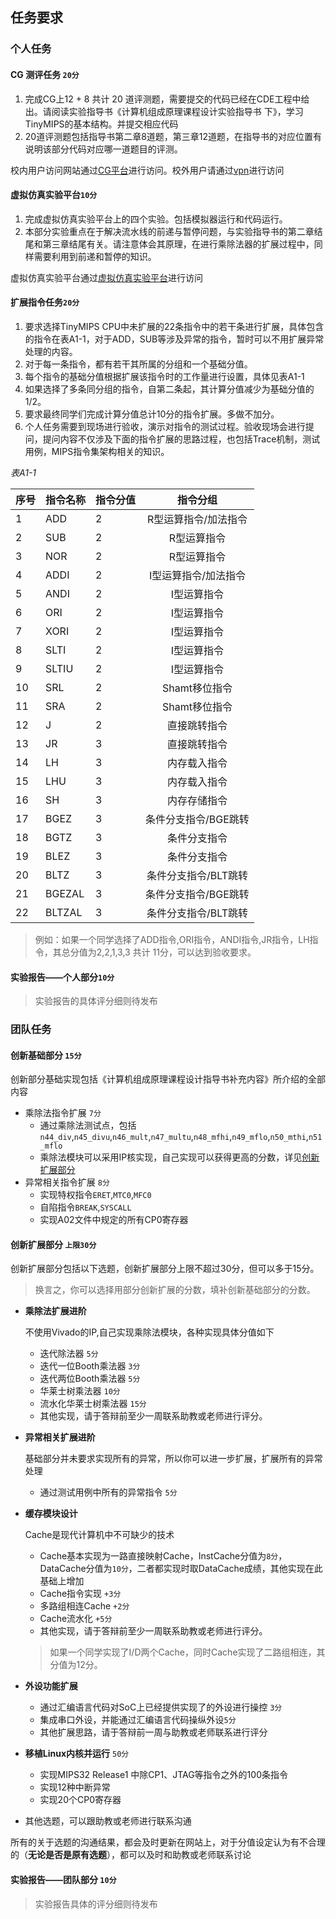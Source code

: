 ## 任务要求

### 个人任务

#### CG 测评任务 `20分`

1. 完成CG上12 + 8 共计 20 道评测题，需要提交的代码已经在CDE工程中给出。请阅读实验指导书《计算机组成原理课程设计实验指导书 下》，学习TinyMIPS的基本结构。并提交相应代码
2. 20道评测题包括指导书第二章8道题，第三章12道题，在指导书的对应位置有说明该部分代码对应哪一道题目的评测。

校内用户访问网站通过[CG平台](http://202.204.62.165 ':crossorgin')进行访问。校外用户请通过[vpn](https://n.ustb.edu.cn)进行访问

#### 虚拟仿真实验平台`10分`

1. 完成虚拟仿真实验平台上的四个实验。包括模拟器运行和代码运行。
2. 本部分实验重点在于解决流水线的前递与暂停问题，与实验指导书的第二章结尾和第三章结尾有关。请注意体会其原理，在进行乘除法器的扩展过程中，同样需要利用到前递和暂停的知识。

虚拟仿真实验平台通过[虚拟仿真实验平台](https://www.ilab-x.com/details/page?id=6594&isView=true)进行访问

#### 扩展指令任务`20分`

1. 要求选择TinyMIPS CPU中未扩展的22条指令中的若干条进行扩展，具体包含的指令在表A1-1，对于ADD，SUB等涉及异常的指令，暂时可以不用扩展异常处理的内容。
2. 对于每一条指令，都有若干其所属的分组和一个基础分值。
3. 每个指令的基础分值根据扩展该指令时的工作量进行设置，具体见表A1-1
4. 如果选择了多条同分组的指令，自第二条起，其计算分值减少为基础分值的1/2。
5. 要求最终同学们完成计算分值总计10分的指令扩展。多做不加分。
7. 个人任务需要到现场进行验收，演示对指令的测试过程。验收现场会进行提问，提问内容不仅涉及下面的指令扩展的思路过程，也包括Trace机制，测试用例，MIPS指令集架构相关的知识。

*表A1-1*

|序号|指令名称|指令分值|指令分组|
|-|-|-|:-:|
|1|ADD|2|R型运算指令/加法指令|
|2|SUB|2|R型运算指令|
|3|NOR|2|R型运算指令|
|4|ADDI|2|I型运算指令/加法指令|
|5|ANDI|2|I型运算指令|
|6|ORI|2|I型运算指令|
|7|XORI|2|I型运算指令|
|8|SLTI|2|I型运算指令|
|9|SLTIU|2|I型运算指令|
|10|SRL|2|Shamt移位指令|
|11|SRA|2|Shamt移位指令|
|12|J|2|直接跳转指令|
|13|JR|3|直接跳转指令|
|14|LH|3|内存载入指令|
|15|LHU|3|内存载入指令|
|16|SH|3|内存存储指令|
|17|BGEZ|3|条件分支指令/BGE跳转|
|18|BGTZ|3|条件分支指令|
|19|BLEZ|3|条件分支指令|
|20|BLTZ|3|条件分支指令/BLT跳转|
|21|BGEZAL|3|条件分支指令/BGE跳转|
|22|BLTZAL|3|条件分支指令/BLT跳转|

> 例如：如果一个同学选择了ADD指令,ORI指令，ANDI指令,JR指令，LH指令，其总分值为2,2,1,3,3 共计 11分，可以达到验收要求。

#### 实验报告——个人部分`10分`

> 实验报告的具体评分细则待发布

### 团队任务


#### 创新基础部分 `15分`

创新部分基础实现包括《计算机组成原理课程设计指导书补充内容》所介绍的全部内容

* 乘除法指令扩展 `7分`
    * 通过乘除法测试点，包括`n44_div`,`n45_divu`,`n46_mult`,`n47_multu`,`n48_mfhi`,`n49_mflo`,`n50_mthi`,`n51_mflo` 
    * 乘除法模块可以采用IP核实现，自己实现可以获得更高的分数，详见[创新扩展部分](#创新扩展部分)
* 异常相关指令扩展 `8分`
    * 实现特权指令`ERET`,`MTC0`,`MFC0`
    * 自陷指令`BREAK`,`SYSCALL`
    * 实现A02文件中规定的所有CP0寄存器


#### 创新扩展部分 `上限30分`

创新扩展部分包括以下选题，创新扩展部分上限不超过30分，但可以多于15分。
> 换言之，你可以选择用部分创新扩展的分数，填补创新基础部分的分数。

* **乘除法扩展进阶**

    不使用Vivado的IP,自己实现乘除法模块，各种实现具体分值如下
    * 迭代除法器 `5分`
    * 迭代一位Booth乘法器 `3分`
    * 迭代两位Booth乘法器 `5分`
    * 华莱士树乘法器 `10分`
    * 流水化华莱士树乘法器 `15分`
    * 其他实现，请于答辩前至少一周联系助教或老师进行评分。

* **异常相关扩展进阶**

    基础部分并未要求实现所有的异常，所以你可以进一步扩展，扩展所有的异常处理
    * 通过测试用例中所有的异常指令 `5分`

* **缓存模块设计**

    Cache是现代计算机中不可缺少的技术
    * Cache基本实现为一路直接映射Cache，InstCache分值为`8分`，DataCache分值为`10分`，二者都实现时取DataCache成绩，其他实现在此基础上增加
    * Cache指令实现 `+3分`
    * 多路组相连Cache `+2分` 
    * Cache流水化 `+5分`
    * 其他实现，请于答辩前至少一周联系助教或老师进行评分。
    > 如果一个同学实现了I/D两个Cache，同时Cache实现了二路组相连，其分值为12分。

* **外设功能扩展**
    * 通过汇编语言代码对SoC上已经提供实现了的外设进行操控 `3分`
    * 集成串口外设，并能通过汇编语言代码操纵外设`5分`
    * 其他扩展思路，请于答辩前一周与助教或老师联系进行评分

* **移植Linux内核并运行** `50分`

    * 实现MIPS32 Release1 中除CP1、JTAG等指令之外的100条指令
    * 实现12种中断异常
    * 实现20个CP0寄存器

* 其他选题，可以跟助教或老师进行联系沟通

所有的关于选题的沟通结果，都会及时更新在网站上，对于分值设定认为有不合理的（**无论是否是原有选题**），都可以及时和助教或老师联系讨论


#### 实验报告——团队部分 `10分`
> 实验报告具体的评分细则待发布

